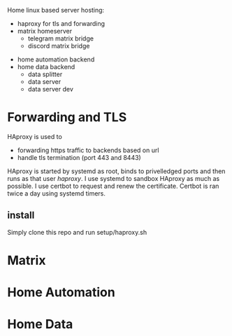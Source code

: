 Home linux based server hosting:

- haproxy for tls and forwarding
- matrix homeserver
	- telegram matrix bridge
	- discord matrix bridge
<!-- - private site -->
- home automation backend
- home data backend
	- data splitter
	- data server 
	- data server dev

# Forwarding and TLS
HAproxy is used to
- forwarding https traffic to backends based on url
- handle tls termination (port 443 and 8443)

HAproxy is started by systemd as root, binds to privelledged ports and then runs as that user *haproxy*. I use systemd to sandbox HAproxy as much as possible. I use certbot to request and renew the certificate. Certbot is ran twice a day using systemd timers.

## install
Simply clone this repo and run setup/haproxy.sh

# Matrix

# Home Automation

# Home Data
<!-- ## setup 

Install certbot and haproxy 

### tls certs
(First time setup only) request a new certificate using certbot, haproxy needs to be configured already, use `request_cert.sh`. Set up 
 -->
